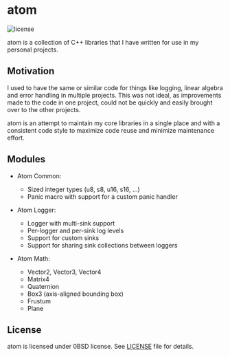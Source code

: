 # atom

![license](https://img.shields.io/github/license/fleroviux/atom)

atom is a collection of C++ libraries that I have written for use in my personal projects.

## Motivation

I used to have the same or similar code for things like logging, linear algebra and error handling in multiple projects.
This was not ideal, as improvements made to the code in one project, could not be quickly and easily brought over to the other projects.

atom is an attempt to maintain my core libraries in a single place and with a consistent code style to maximize code reuse and minimize maintenance effort.

## Modules

- Atom Common:
  - Sized integer types (u8, s8, u16, s16, ...)
  - Panic macro with support for a custom panic handler

- Atom Logger:
  - Logger with multi-sink support
  - Per-logger and per-sink log levels
  - Support for custom sinks
  - Support for sharing sink collections between loggers
  
- Atom Math:
  - Vector2, Vector3, Vector4
  - Matrix4
  - Quaternion
  - Box3 (axis-aligned bounding box)
  - Frustum
  - Plane

## License

atom is licensed under 0BSD license. See [LICENSE](LICENSE) file for details.
